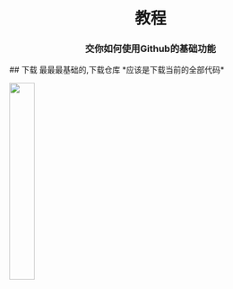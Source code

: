 <div align="center">
<h1>教程</h1>
<h3>交你如何使用Github的基础功能</h3>
</div>
## 下载
最最最基础的,下载仓库
*应该是下载当前的全部代码*
<p><img width='30%' src="https://github.com/Fall188/test/assets/117801884/5b726ea4-c82f-4f98-aac2-b4cf1de59aeb"></p>

